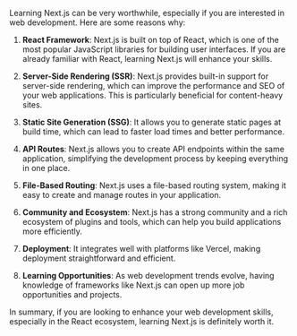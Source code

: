 Learning Next.js can be very worthwhile, especially if you are interested in web development. Here are some reasons why:

1. **React Framework**: Next.js is built on top of React, which is one of the most popular JavaScript libraries for building user interfaces. If you are already familiar with React, learning Next.js will enhance your skills.

2. **Server-Side Rendering (SSR)**: Next.js provides built-in support for server-side rendering, which can improve the performance and SEO of your web applications. This is particularly beneficial for content-heavy sites.

3. **Static Site Generation (SSG)**: It allows you to generate static pages at build time, which can lead to faster load times and better performance.

4. **API Routes**: Next.js allows you to create API endpoints within the same application, simplifying the development process by keeping everything in one place.

5. **File-Based Routing**: Next.js uses a file-based routing system, making it easy to create and manage routes in your application.

6. **Community and Ecosystem**: Next.js has a strong community and a rich ecosystem of plugins and tools, which can help you build applications more efficiently.

7. **Deployment**: It integrates well with platforms like Vercel, making deployment straightforward and efficient.

8. **Learning Opportunities**: As web development trends evolve, having knowledge of frameworks like Next.js can open up more job opportunities and projects.

In summary, if you are looking to enhance your web development skills, especially in the React ecosystem, learning Next.js is definitely worth it.